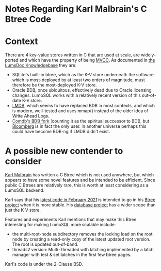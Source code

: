 <!-- Copyright 2021 The LumoSQL Authors, see LICENSES/MIT -->

<!-- SPDX-License-Identifier: MIT -->
<!-- SPDX-FileCopyrightText: 2021 The LumoSQL Authors -->
<!-- SPDX-ArtifactOfProjectName: LumoSQL -->
<!-- SPDX-FileType: Documentation -->
<!-- SPDX-FileComment: Original by Dan Shearer, February 2021 -->

Notes Regarding Karl Malbrain's C Btree Code
=============================================

# Context

There are 4 key-value stores written in C that are used
at scale, are widely-ported and which have the property of being
[MVCC](https://en.wikipedia.org/wiki/Multiversion_concurrency_control). As documented in
[the LumoDoc Knowledgebase](https://lumosql.org/src/lumodoc/file?name=doc/lumo-relevant-knowledgebase.md&ci=tip)
they are:

* SQLite's built-in btree, which as the K-V store underneath the software which is most-deployed by at least two orders of magnitude, must therefore be the most-deployed K-V store.
* Oracle BDB, once ubiquitous, effectively dead due to Oracle licensing changes. LumoSQL works with a relatively recent version of this out-of-date K-V store.
* [LMDB](http://www.lmdb.tech/doc/), which seems to have replaced BDB in most contexts, and which is modern, well-tested and uses mmap() instead of the older idea of Write Ahead Logs.
* [Comdb's BDB fork](https://github.com/bloomberg/comdb2) (counting it as the spiritual successor to BDB, but [Bloomberg](https://bloomberg.com) is in fact the only user. In another universe perhaps this could have become BDB-ng if LMDB didn't exist.

# A possible new contender to consider

[Karl Malbrain](mailto://malbrain@berkeley.edu) has written a C Btree which is
not used anywhere, but which appears to have some novel features and be
intended to be efficient.  Since public C Btrees are relatively rare, this is
worth at least considering as a LumoSQL backend.

Karl says that his [latest code in February 2021](https://github.com/malbrain/database/tree/master/alpha) 
is intended to go in his [Btree project](https://github.com/malbrain/Btree-source-code) when it is more stable.
His [database project]() has a wider scope than just the K-V store.

Features and experiments Karl mentions that may make this Btree interesting for making LumoSQL more scalable include:

* the multi-root-node subdirectory removes the locking load on the root node by creating a read-only copy of the latest updated root version. The root is updated out-of-band.
* threads2 version: Multi-Threaded with latching implemented by a latch manager with test & set latches in the first few btree pages.

Karl's code is under the 2-Clause BSD.
